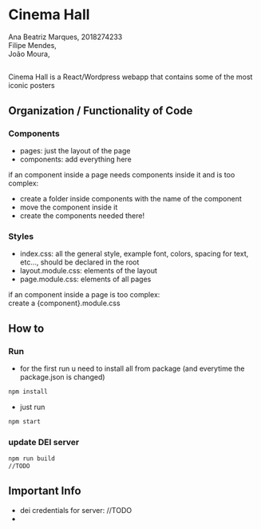 # Cinema Hall
Ana Beatriz Marques, 2018274233 <br>
Filipe Mendes, <br>
João Moura, <br>

##

Cinema Hall is a React/Wordpress webapp that contains some of the most iconic posters

## Organization / Functionality of Code

### Components
- pages: just the layout of the page
- components: add everything here

if an component inside a page needs components inside it and is too complex:
- create a folder inside components with the name of the component
- move the component inside it
- create the components needed there!

### Styles

- index.css: all the general style, example font, colors, spacing for text, etc..., should be declared in the root <br>
- layout.module.css: elements of the layout <br>
- page.module.css: elements of all pages <br>

if an component inside a page is too complex: <br>
create a {component}.module.css <br>


## How to

### Run

- for the first run u need to install all from package (and everytime the package.json is changed)

```bash
npm install
```
- just run

```bash
npm start
```

### update DEI server

```bash
npm run build
//TODO
```


## Important Info

- dei credentials for server: //TODO
- 
